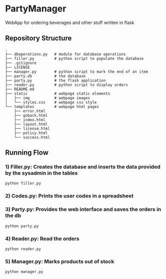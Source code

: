 # PartyManager
WebApp for ordering beverages and other stuff written in flask

## Repository Structure
```
.
├── dboperations.py   # module for database operations
├── filler.py         # python script to populate the database
├── .gitignore
├── LICENSE
├── manager.py        # python script to mark the end of an item
├── party.db          # the database
├── party.py          # the flask application
├── reader.py         # python script to display orders
├── README.md
├── static            # webpage static elements
│   ├── img           # webpage images
│   └── styles.css    # webpage css style
└── templates         # webpage html pages
    ├── error.html
    ├── goback.html
    ├── index.html
    ├── layout.html
    ├── license.html
    ├── policy.html
    └── success.html
```
## Running Flow

### 1) Filler.py: Creates the database and inserts the data provided by the sysadmin in the tables 
 `python filler.py`
### 2) Codes.py: Prints the user codes in a spreadsheet
### 3) Party.py: Provides the web interface and saves the orders in the db
`python party.py`
### 4) Reader.py: Read the orders
`python reader.py`
### 5) Manager.py: Marks products out of stock
`python manager.py`
